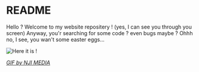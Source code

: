 # README
Hello ? Welcome to my website repositery ! (yes, I can see you through you screen)
Anyway, you'r searching for some code ? even bugs maybe ? Ohhh no, I see, you wan't some easter eggs... 

![Here it is !](https://cdn.dribbble.com/users/1049995/screenshots/4489995/media/7066c6ebe504e3cc375a7ede68e9a6f3.gif)

[*GIF by NJI MEDIA*](https://dribbble.com/shots/4489995-Mr-Bunbun)
